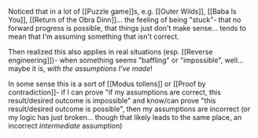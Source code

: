 Noticed that in a lot of [[Puzzle game]]s, e.g. [[Outer Wilds]], [[Baba Is You]], [[Return of the Obra Dinn]]... the feeling of being "stuck"- that no forward progress is possible, that things just don't make sense... tends to mean that I'm assuming something that isn't correct.

 Then realized this also applies in real situations (esp. [[Reverse engineering]])- when something seems "baffling" or "impossible", well... maybe it is, *with the assumptions I've made*!

 In some sense this is a sort of [[Modus tollens]] or [[Proof by contradiction]]- if I can prove "if my assumptions are correct, this result/desired outcome is impossible" and know/can prove "this result/desired outcome is possible", then my assumptions are incorrect (or my logic has just broken... though that likely leads to the same place, an incorrect *intermediate* assumption)